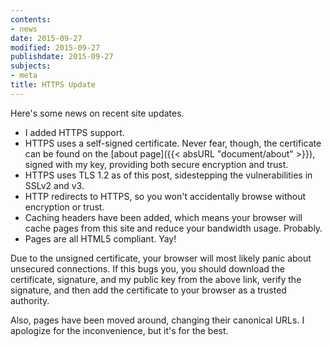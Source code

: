 ```yaml
---
contents:
- news
date: 2015-09-27
modified: 2015-09-27
publishdate: 2015-09-27
subjects:
- meta
title: HTTPS Update
---
```


Here's some news on recent site updates.

- I added HTTPS support.
- HTTPS uses a self-signed certificate.  Never fear, though, the certificate can
  be found on the [about page]({{< absURL "document/about" >}}), signed with my
  key, providing both secure encryption and trust.
- HTTPS uses TLS 1.2 as of this post, sidestepping the vulnerabilities in SSLv2
  and v3.
- HTTP redirects to HTTPS, so you won't accidentally browse without encryption
  or trust.
- Caching headers have been added, which means your browser will cache pages
  from this site and reduce your bandwidth usage.  Probably.
- Pages are all HTML5 compliant.  Yay!

Due to the unsigned certificate, your browser will most likely panic about
unsecured connections.  If this bugs you, you should download the certificate,
signature, and my public key from the above link, verify the signature, and then
add the certificate to your browser as a trusted authority.

Also, pages have been moved around, changing their canonical URLs.  I apologize
for the inconvenience, but it's for the best.
